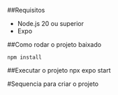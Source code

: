 ##Requisitos

* Node.js 20 ou superior
* Expo

##Como rodar o projeto  baixado

````
npm install
````

##Executar o projeto
npx expo start


#Sequencia para criar o projeto